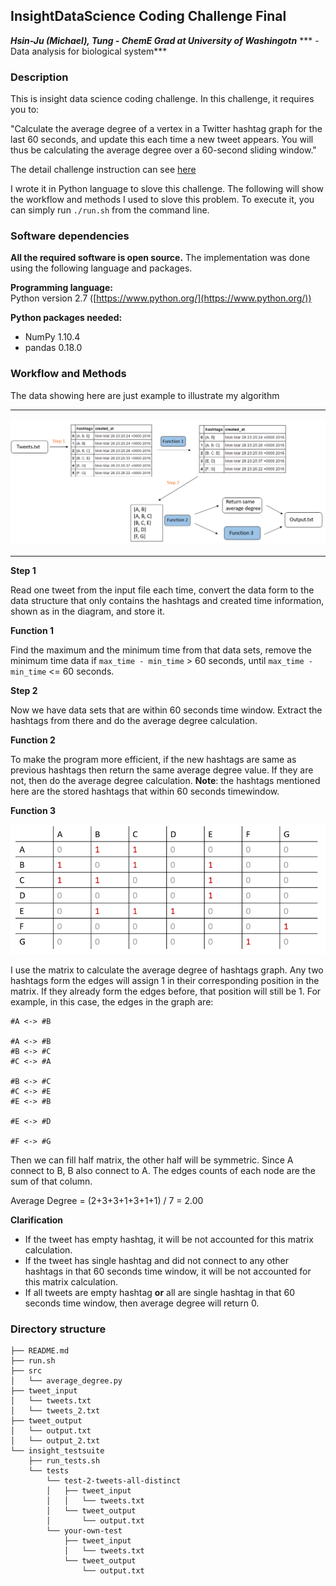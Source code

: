 ## InsightDataScience Coding Challenge Final
***Hsin-Ju (Michael), Tung - ChemE Grad at University of Washingotn***
***                        - Data analysis for biological system***

### Description

This is insight data science coding challenge. In this challenge, it requires you to:

"Calculate the average degree of a vertex in a Twitter hashtag graph for the last 60 seconds, and update this each time a new tweet appears.  You will thus be calculating the average degree over a 60-second sliding window."

The detail challenge instruction can see [here][1]

I wrote it in Python language to slove this challenge. The following will show the workflow and methods I used to slove this problem. To execute it, you can simply run `./run.sh` from the command line.



### Software dependencies

**All the required software is open source.**  The implementation was done using the following language and packages.

**Programming language:**   
Python version 2.7  ([https://www.python.org/](https://www.python.org/))

**Python packages needed:**
- NumPy 1.10.4
- pandas 0.18.0



### Workflow and Methods

The data showing here are just example to illustrate my algorithm

----

<img src="images/Workflow.PNG">

----

**Step 1** 

Read one tweet from the input file each time, convert the data form to the data structure that only contains the hashtags and created time information, shown as in the diagram, and store it. 

**Function 1** 

Find the maximum and the minimum time from that data sets, remove the minimum time data if `max_time - min_time` > 60 seconds, until `max_time - min_time` <= 60 seconds. 

 **Step 2** 

Now we have data sets that are within 60 seconds time window. Extract the hashtags from there and do the average degree calculation.


**Function 2** 

To make the program more efficient, if the new hashtags are same as previous hashtags then return the same average degree value. If they are not, then do the average degree calculation. 
**Note**: the hashtags mentioned here are the stored hashtags that within 60 seconds timewindow. 


**Function 3**


<img src="images/Matrix example.PNG">

I use the matrix to calculate the average degree of hashtags graph. Any two hashtags form the edges will assign 1 in their corresponding position in the matrix. If they already form the edges before, that position will still be 1. For example, in this case, the edges in the graph  are:

```
#A <-> #B

#A <-> #B
#B <-> #C
#C <-> #A

#B <-> #C
#C <-> #E
#E <-> #B

#E <-> #D

#F <-> #G

```
Then we can fill half matrix, the other half will be symmetric. Since A connect to B, B also connect to A. The edges counts of each node are the sum of that column. 

Average Degree = (2+3+3+1+3+1+1) / 7 = 2.00




**Clarification**
- If the tweet has empty hashtag, it will be not accounted for this matrix calculation. 
- If the tweet has single hashtag and did not connect to any other hashtags in that 60 seconds time window, it will be not accounted for this matrix calculation.
- If all tweets are empty hashtag **or** all are single hashtag in that 60 seconds time window, then average degree will return 0.



### Directory structure


	├── README.md 
	├── run.sh
	├── src
	│   └── average_degree.py
	├── tweet_input
	│   └── tweets.txt
	│   └── tweets_2.txt
	├── tweet_output
	│   └── output.txt
	│   └── output_2.txt
	└── insight_testsuite
	    ├── run_tests.sh
	    └── tests
	        └── test-2-tweets-all-distinct
	        │   ├── tweet_input
	        │   │   └── tweets.txt
	        │   └── tweet_output
	        │       └── output.txt
	        └── your-own-test
	            ├── tweet_input
	            │   └── tweets.txt
	            └── tweet_output
	                └── output.txt



[1]: https://github.com/hsintmike/InsightDataScience/blob/master/instruction.md "here"